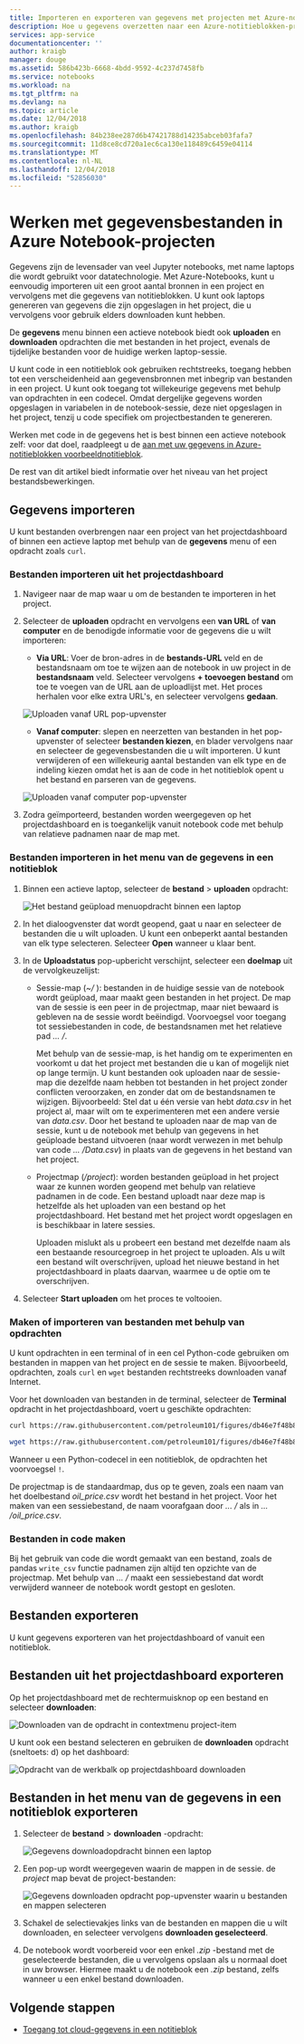 ```yaml
---
title: Importeren en exporteren van gegevens met projecten met Azure-notitieblokken | Microsoft Docs
description: Hoe u gegevens overzetten naar een Azure-notitieblokken-project uit externe bronnen, en hoe u voor het exporteren van gegevens uit een project.
services: app-service
documentationcenter: ''
author: kraigb
manager: douge
ms.assetid: 586b423b-6668-4bdd-9592-4c237d7458fb
ms.service: notebooks
ms.workload: na
ms.tgt_pltfrm: na
ms.devlang: na
ms.topic: article
ms.date: 12/04/2018
ms.author: kraigb
ms.openlocfilehash: 84b238ee287d6b47421788d14235abceb03fafa7
ms.sourcegitcommit: 11d8ce8cd720a1ec6ca130e118489c6459e04114
ms.translationtype: MT
ms.contentlocale: nl-NL
ms.lasthandoff: 12/04/2018
ms.locfileid: "52856030"
---
```

# <a name="work-with-data-files-in-azure-notebook-projects"></a>Werken met gegevensbestanden in Azure Notebook-projecten

Gegevens zijn de levensader van veel Jupyter notebooks, met name laptops die wordt gebruikt voor datatechnologie. Met Azure-Notebooks, kunt u eenvoudig importeren uit een groot aantal bronnen in een project en vervolgens met die gegevens van notitieblokken. U kunt ook laptops genereren van gegevens die zijn opgeslagen in het project, die u vervolgens voor gebruik elders downloaden kunt hebben.

De **gegevens** menu binnen een actieve notebook biedt ook **uploaden** en **downloaden** opdrachten die met bestanden in het project, evenals de tijdelijke bestanden voor de huidige werken laptop-sessie.

U kunt code in een notitieblok ook gebruiken rechtstreeks, toegang hebben tot een verscheidenheid aan gegevensbronnen met inbegrip van bestanden in een project. U kunt ook toegang tot willekeurige gegevens met behulp van opdrachten in een codecel. Omdat dergelijke gegevens worden opgeslagen in variabelen in de notebook-sessie, deze niet opgeslagen in het project, tenzij u code specifiek om projectbestanden te genereren.

Werken met code in de gegevens het is best binnen een actieve notebook zelf: voor dat doel, raadpleegt u de [aan met uw gegevens in Azure-notitieblokken voorbeeldnotitieblok](https://notebooks.azure.com/Microsoft/projects/samples/html/Getting%20to%20your%20Data%20in%20Azure%20Notebooks.ipynb).

De rest van dit artikel biedt informatie over het niveau van het project bestandsbewerkingen.

## <a name="import-data"></a>Gegevens importeren

U kunt bestanden overbrengen naar een project van het projectdashboard of binnen een actieve laptop met behulp van de **gegevens** menu of een opdracht zoals `curl`.

### <a name="import-files-from-the-project-dashboard"></a>Bestanden importeren uit het projectdashboard

1. Navigeer naar de map waar u om de bestanden te importeren in het project.

1. Selecteer de **uploaden** opdracht en vervolgens een **van URL** of **van computer** en de benodigde informatie voor de gegevens die u wilt importeren:

    - **Via URL**: Voer de bron-adres in de **bestands-URL** veld en de bestandsnaam om toe te wijzen aan de notebook in uw project in de **bestandsnaam** veld. Selecteer vervolgens **+ toevoegen bestand** om toe te voegen van de URL aan de uploadlijst met. Het proces herhalen voor elke extra URL's, en selecteer vervolgens **gedaan**.

    ![Uploaden vanaf URL pop-upvenster](media/quickstarts/upload-from-url-popup.png)

    - **Vanaf computer**: slepen en neerzetten van bestanden in het pop-upvenster of selecteer **bestanden kiezen**, en blader vervolgens naar en selecteer de gegevensbestanden die u wilt importeren. U kunt verwijderen of een willekeurig aantal bestanden van elk type en de indeling kiezen omdat het is aan de code in het notitieblok opent u het bestand en parseren van de gegevens.

    ![Uploaden vanaf computer pop-upvenster](media/quickstarts/upload-from-computer-popup.png)

1. Zodra geïmporteerd, bestanden worden weergegeven op het projectdashboard en is toegankelijk vanuit notebook code met behulp van relatieve padnamen naar de map met.

### <a name="import-files-from-the-data-menu-in-a-notebook"></a>Bestanden importeren in het menu van de gegevens in een notitieblok

1. Binnen een actieve laptop, selecteer de **bestand** > **uploaden** opdracht:

    ![Het bestand geüpload menuopdracht binnen een laptop](media/file-menu-upload.png)

1. In het dialoogvenster dat wordt geopend, gaat u naar en selecteer de bestanden die u wilt uploaden. U kunt een onbeperkt aantal bestanden van elk type selecteren. Selecteer **Open** wanneer u klaar bent.

1. In de **Uploadstatus** pop-upbericht verschijnt, selecteer een **doelmap** uit de vervolgkeuzelijst:

    - Sessie-map (*~/* ): bestanden in de huidige sessie van de notebook wordt geüpload, maar maakt geen bestanden in het project. De map van de sessie is een peer in de projectmap, maar niet bewaard is gebleven na de sessie wordt beëindigd. Voorvoegsel voor toegang tot sessiebestanden in code, de bestandsnamen met het relatieve pad *... /*.

        Met behulp van de sessie-map, is het handig om te experimenten en voorkomt u dat het project met bestanden die u kan of mogelijk niet op lange termijn. U kunt bestanden ook uploaden naar de sessie-map die dezelfde naam hebben tot bestanden in het project zonder conflicten veroorzaken, en zonder dat om de bestandsnamen te wijzigen. Bijvoorbeeld: Stel dat u één versie van hebt *data.csv* in het project al, maar wilt om te experimenteren met een andere versie van *data.csv*. Door het bestand te uploaden naar de map van de sessie, kunt u de notebook met behulp van gegevens in het geüploade bestand uitvoeren (naar wordt verwezen in met behulp van code *... /Data.csv*) in plaats van de gegevens in het bestand van het project.

    - Projectmap (*/project*): worden bestanden geüpload in het project waar ze kunnen worden geopend met behulp van relatieve padnamen in de code. Een bestand uploadt naar deze map is hetzelfde als het uploaden van een bestand op het projectdashboard. Het bestand met het project wordt opgeslagen en is beschikbaar in latere sessies.

        Uploaden mislukt als u probeert een bestand met dezelfde naam als een bestaande resourcegroep in het project te uploaden. Als u wilt een bestand wilt overschrijven, upload het nieuwe bestand in het projectdashboard in plaats daarvan, waarmee u de optie om te overschrijven.

1. Selecteer **Start uploaden** om het proces te voltooien.

### <a name="create-or-import-files-using-commands"></a>Maken of importeren van bestanden met behulp van opdrachten

U kunt opdrachten in een terminal of in een cel Python-code gebruiken om bestanden in mappen van het project en de sessie te maken. Bijvoorbeeld, opdrachten, zoals `curl` en `wget` bestanden rechtstreeks downloaden vanaf Internet.

Voor het downloaden van bestanden in de terminal, selecteer de **Terminal** opdracht in het projectdashboard, voert u geschikte opdrachten:

```bash
curl https://raw.githubusercontent.com/petroleum101/figures/db46e7f48b8aab67a0dfe31696f6071fb7a84f1e/oil_price/oil_price.csv -o oil_price.csv

wget https://raw.githubusercontent.com/petroleum101/figures/db46e7f48b8aab67a0dfe31696f6071fb7a84f1e/oil_price/oil_price.csv -o oil_price.csv
```

Wanneer u een Python-codecel in een notitieblok, de opdrachten het voorvoegsel `!`.

De projectmap is de standaardmap, dus op te geven, zoals een naam van het doelbestand *oil_price.csv* wordt het bestand in het project. Voor het maken van een sessiebestand, de naam voorafgaan door *... /* als in *... /oil_price.csv*.

### <a name="create-files-in-code"></a>Bestanden in code maken

Bij het gebruik van code die wordt gemaakt van een bestand, zoals de pandas `write_csv` functie padnamen zijn altijd ten opzichte van de projectmap. Met behulp van *... /* maakt een sessiebestand dat wordt verwijderd wanneer de notebook wordt gestopt en gesloten.

## <a name="export-files"></a>Bestanden exporteren

U kunt gegevens exporteren van het projectdashboard of vanuit een notitieblok.

## <a name="export-files-from-the-project-dashboard"></a>Bestanden uit het projectdashboard exporteren

Op het projectdashboard met de rechtermuisknop op een bestand en selecteer **downloaden**:

![Downloaden van de opdracht in contextmenu project-item](media/download-command.png)

U kunt ook een bestand selecteren en gebruiken de **downloaden** opdracht (sneltoets: d) op het dashboard:

![Opdracht van de werkbalk op projectdashboard downloaden](media/download-command-toolbar.png)

## <a name="export-files-from-the-data-menu-in-a-notebook"></a>Bestanden in het menu van de gegevens in een notitieblok exporteren

1. Selecteer de **bestand** > **downloaden** -opdracht:

    ![Gegevens downloadopdracht binnen een laptop](media/file-menu-download.png)

1. Een pop-up wordt weergegeven waarin de mappen in de sessie. de *project* map bevat de project-bestanden:

    ![Gegevens downloaden opdracht pop-upvenster waarin u bestanden en mappen selecteren](media/file-menu-download-popup.png)

1. Schakel de selectievakjes links van de bestanden en mappen die u wilt downloaden, en selecteer vervolgens **downloaden geselecteerd**.

1. De notebook wordt voorbereid voor een enkel *.zip* -bestand met de geselecteerde bestanden, die u vervolgens opslaan als u normaal doet in uw browser. Hiermee maakt u de notebook een *.zip* bestand, zelfs wanneer u een enkel bestand downloaden.

## <a name="next-steps"></a>Volgende stappen

- [Toegang tot cloud-gegevens in een notitieblok](access-data-resources-jupyter-notebooks.md)
